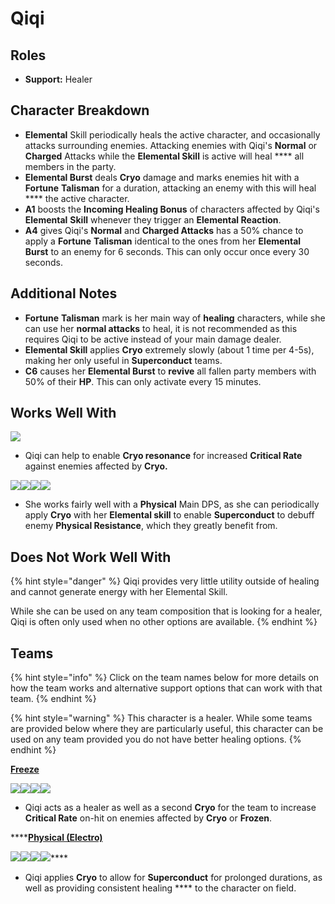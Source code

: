 # Qiqi

## Roles

* **Support:** Healer

## Character Breakdown

* **Elemental** Skill periodically heals the active character, and occasionally attacks surrounding enemies. Attacking enemies with Qiqi's **Normal** or **Charged** Attacks while the **Elemental Skill** is active will heal **** all members in the party.
* **Elemental Burst** deals **Cryo** damage and marks enemies hit with a **Fortune** **Talisman** for a duration, attacking an enemy with this will heal **** the active character.
* **A1** boosts the **Incoming Healing Bonus** of characters affected by Qiqi's **Elemental** **Skill** whenever they trigger an **Elemental Reaction**.
* **A4** gives Qiqi's **Normal** and **Charged Attacks** has a 50% chance to apply a **Fortune** **Talisman** identical to the ones from her **Elemental Burst** to an enemy for 6 seconds. This can only occur once every 30 seconds.

## Additional Notes

* **Fortune** **Talisman** mark is her main way of **healing** characters, while she can use her **normal attacks** to heal, it is not recommended as this requires Qiqi to be active instead of your main damage dealer.
* **Elemental Skill** applies **Cryo** extremely slowly (about 1 time per 4-5s), making her only useful in **Superconduct** teams.
* **C6** causes her **Elemental Burst** to **revive** all fallen party members with 50% of their **HP**. This can only activate every 15 minutes.

## Works Well With

![](../../.gitbook/assets/Element\_Cryo.webp)

* Qiqi can help to enable **Cryo resonance** for increased **Critical Rate** against enemies affected by **Cryo.**

![](../../.gitbook/assets/UI\_AvatarIcon\_Razor.png)![](../../.gitbook/assets/UI\_AvatarIcon\_Eula.png)![](../../.gitbook/assets/UI\_AvatarIcon\_Xinyan.png)![](../../.gitbook/assets/UI\_AvatarIcon\_Keqing.png)

* She works fairly well with a **Physical** Main DPS, as she can periodically apply **Cryo** with her **Elemental skill** to enable **Superconduct** to debuff enemy **Physical Resistance**, which they greatly benefit from.

## Does Not Work Well With

{% hint style="danger" %}
Qiqi provides very little utility outside of healing and cannot generate energy with her Elemental Skill.

While she can be used on any team composition that is looking for a healer, Qiqi is often only used when no other options are available.&#x20;
{% endhint %}

## Teams

{% hint style="info" %}
Click on the team names below for more details on how the team works and alternative support options that can work with that team.
{% endhint %}

{% hint style="warning" %}
This character is a healer. While some teams are provided below where they are particularly useful, this character can be used on any team provided you do not have better healing options.
{% endhint %}

[**Freeze**](../../teams/freeze.md)

![](../../.gitbook/assets/UI\_AvatarIcon\_Kaeya.png)![](../../.gitbook/assets/UI\_AvatarIcon\_Xingqiu.png)![](../../.gitbook/assets/UI\_AvatarIcon\_Chongyun.png)![](../../.gitbook/assets/UI\_AvatarIcon\_Qiqi.png)

* Qiqi acts as a healer as well as a second **Cryo** for the team to increase **Critical Rate** on-hit on enemies affected by **Cryo** or **Frozen**.

****[**Physical (Electro)**](../../teams/physical.md)

****![](../../.gitbook/assets/UI\_AvatarIcon\_Razor.png)****![](../../.gitbook/assets/UI\_AvatarIcon\_Kaeya.png)****![](../../.gitbook/assets/UI\_AvatarIcon\_Fischl.png)****![](../../.gitbook/assets/UI\_AvatarIcon\_Qiqi.png)****

* Qiqi applies **Cryo** to allow for **Superconduct** for prolonged durations, as well as providing consistent healing **** to the character on field.
